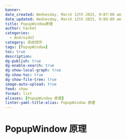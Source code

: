 ```yaml
---
banner: 
date_created: Wednesday, March 12th 2015, 9:07:08 am
date_updated: Wednesday, March 12th 2025, 9:09:09 am
title: PopupWindow原理
author: hacket
categories:
  - AndroidUI
category: 系统控件
tags: [PopupWindow]
toc: true
description: 
dg-publish: true
dg-enable-search: true
dg-show-local-graph: true
dg-show-toc: true
dg-show-file-tree: true
image-auto-upload: true
feed: show
format: list
aliases: [PopupWindow 原理]
linter-yaml-title-alias: PopupWindow 原理
---
```


# PopupWindow 原理
